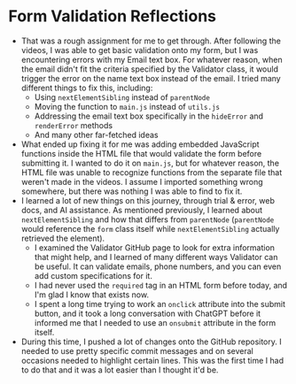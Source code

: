 # Form Validation Reflections

* That was a rough assignment for me to get through. After following the videos, I was able to get basic validation onto my form, but I was encountering errors with my
  Email text box. For whatever reason, when the email didn't fit the criteria specified by the Validator class, it would trigger the error on the name text box instead of
  the email. I tried many different things to fix this, including:
  * Using `nextElementSibling` instead of `parentNode`
  * Moving the function to `main.js` instead of `utils.js`
  * Addressing the email text box specifically in the `hideError` and `renderError` methods
  * And many other far-fetched ideas
* What ended up fixing it for me was adding embedded JavaScript functions inside the HTML file that would validate the form before submitting it. I wanted to do it on `main.js`, but for whatever reason,
  the HTML file was unable to recognize functions from the separate file that weren't made in the videos. I assume I imported something wrong somewhere, but there was nothing I was able to find to fix it.
* I learned a lot of new things on this journey, through trial & error, web docs, and AI assistance. As mentioned previously, I learned about `nextElementSibling` and how that differs from `parentNode`
  (`parentNode` would reference the `form` class itself while `nextElementSibling` actually retrieved the element).
  * I examined the Validator GitHub page to look for extra information that might help, and I learned of many different ways Validator can be useful. It can validate emails, phone numbers, and you can
    even add custom specifications for it.
  * I had never used the `required` tag in an HTML form before today, and I'm glad I know that exists now.
  * I spent a long time trying to work an `onclick` attribute into the submit button, and it took a long conversation with ChatGPT before it informed me that I needed to use an `onsubmit` attribute
    in the form itself.
* During this time, I pushed a lot of changes onto the GitHub repository. I needed to use pretty specific commit messages and on several occasions needed to highlight certain lines. This was the first
  time I had to do that and it was a lot easier than I thought it'd be.
